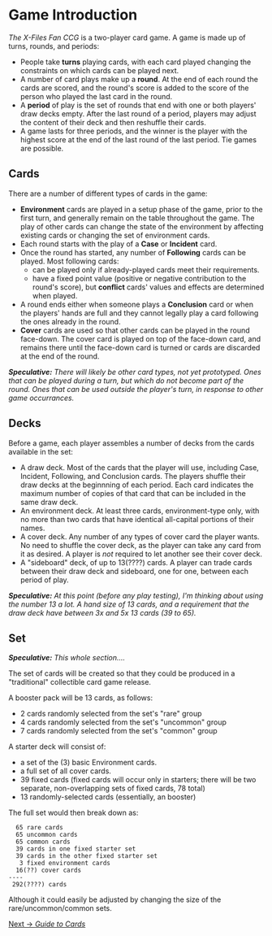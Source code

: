 ---
---

Game Introduction
=================

_The X-Files Fan CCG_ is a two-player card game.  A game is made up of
turns, rounds, and periods:

* People take **turns** playing cards, with each card played changing
the constraints on which cards can be played next.
* A number of card plays make up a **round**.  At the end of each round
the cards are scored, and the round's score is added to the score of
the person who played the last card in the round.
* A **period** of play is the set of rounds that end with one or both
players' draw decks empty.  After the last round of a period, players
may adjust the content of their deck and then reshuffle their cards.
* A game lasts for three periods, and the winner is the player with
the highest score at the end of the last round of the last period.
Tie games are possible.

## Cards

There are a number of different types of cards in the game:

* **Environment** cards are played in a setup phase of the game, prior
to the first turn, and generally remain on the table throughout the
game.  The play of other cards can change the state of the environment
by affecting existing cards or changing the set of environment cards.
* Each round starts with the play of a **Case** or **Incident** card.
* Once the round has started, any number of **Following** cards can be
played.  Most following cards:
    * can be played only if already-played cards meet their requirements.
    * have a fixed point value (positive or negative contribution to
      the round's score), but **conflict** cards' values and effects
      are determined when played.
* A round ends either when someone plays a **Conclusion** card or when
the players' hands are full and they cannot legally play a card
following the ones already in the round.
* **Cover** cards are used so that other cards can be played in the
round face-down.  The cover card is played on top of the face-down
card, and remains there until the face-down card is turned or cards
are discarded at the end of the round.

_**Speculative:** There will likely be other card types, not yet
prototyped.  Ones that can be played during a turn, but which do not
become part of the round.  Ones that can be used outside the player's
turn, in response to other game occurrances._

## Decks

Before a game, each player assembles a number of decks from the cards
available in the set:

* A draw deck.  Most of the cards that the player will use, including
Case, Incident, Following, and Conclusion cards.  The players shuffle
their draw decks at the beginnning of each period.  Each card
indicates the maximum number of copies of that card that can be
included in the same draw deck.
* An environment deck.  At least three cards, environment-type only,
with no more than two cards that have identical all-capital portions
of their names.
* A cover deck.  Any number of any types of cover card the player
wants.  No need to shuffle the cover deck, as the player can take any
card from it as desired.  A player is _not_ required to let another
see their cover deck.
* A "sideboard" deck, of up to 13(????) cards.  A player can trade
cards between their draw deck and sideboard, one for one, between each
period of play.

_**Speculative:** At this point (before any play testing), I'm
thinking about using the number 13 a lot.  A hand size of 13 cards,
and a requirement that the draw deck have between 3x and 5x 13 cards
(39 to 65)._


## Set

_**Speculative:** This whole section...._

The set of cards will be created so that they could be produced in a
"traditional" collectible card game release.

A booster pack will be 13 cards, as follows:
* 2 cards randomly selected from the set's "rare" group
* 4 cards randomly selected from the set's "uncommon" group
* 7 cards randomly selected from the set's "common" group

A starter deck will consist of:
* a set of the (3) basic Environment cards.
* a full set of all cover cards.
* 39 fixed cards (fixed cards will occur only in starters; there will
be two separate, non-overlapping sets of fixed cards, 78 total)
* 13 randomly-selected cards (essentially, an booster)

The full set would then break down as:

```
  65 rare cards
  65 uncommon cards
  65 common cards
  39 cards in one fixed starter set
  39 cards in the other fixed starter set
   3 fixed environment cards
  16(??) cover cards
----
 292(????) cards
```

Although it could easily be adjusted by changing the size of the
rare/uncommon/common sets.

[Next &rarr; _Guide to Cards_](/xfiles-fan-ccg/rules/cards)
